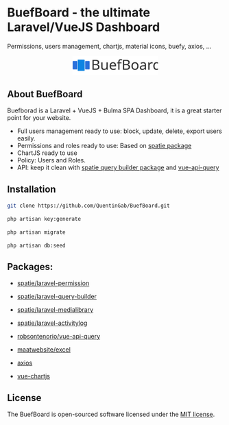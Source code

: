 # BuefBoard - the ultimate Laravel/VueJS Dashboard
Permissions, users management, chartjs, material icons, buefy, axios, ...

<p align="center" >
    <img width="200" src="/public/images/logo_buefboard.svg"><br/>
</p>

## About BuefBoard

Buefborad is a Laravel + VueJS + Bulma SPA Dashboard, it is a great starter point for your website.

- Full users management ready to use: block, update, delete, export users easily.
- Permissions and roles ready to use: Based on [spatie package](https://github.com/spatie/laravel-permission)
- ChartJS ready to use
- Policy: Users and Roles.
- API: keep it clean with [spatie query builder package](https://github.com/spatie/laravel-query-builder) and [vue-api-query](https://github.com/robsontenorio/vue-api-query)

## Installation
```bash
git clone https://github.com/QuentinGab/BuefBoard.git
```
```bash
php artisan key:generate
```

```bash
php artisan migrate
```

```bash
php artisan db:seed
```

## Packages:
- [spatie/laravel-permission](https://github.com/spatie/laravel-permission)
- [spatie/laravel-query-builder](https://github.com/spatie/laravel-query-builder)
- [spatie/laravel-medialibrary](https://github.com/spatie/laravel-medialibrary)
- [spatie/laravel-activitylog](https://github.com/spatie/laravel-activitylog)
- [robsontenorio/vue-api-query](https://github.com/robsontenorio/vue-api-query)
- [maatwebsite/excel](https://github.com/Maatwebsite/Laravel-Excel)

- [axios](https://github.com/axios/axios)
- [vue-chartjs](https://github.com/apertureless/vue-chartjs)


## License
The BuefBoard is open-sourced software licensed under the [MIT license](https://opensource.org/licenses/MIT).
